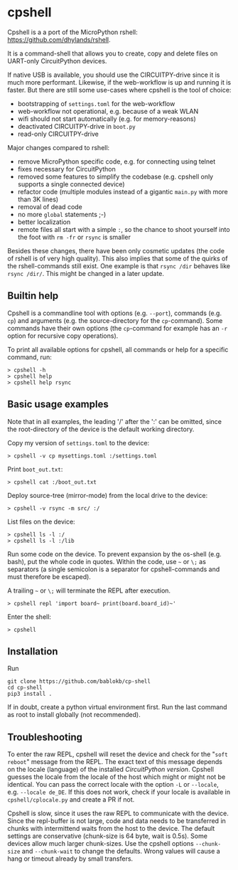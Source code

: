 cpshell
=======

Cpshell is a a port of the MicroPython rshell: <https://github.com/dhylands/rshell>.

It is a command-shell that allows you to create, copy and delete files on
UART-only CircuitPython devices.

If native USB is available, you should use the CIRCUITPY-drive since it
is much more performant. Likewise, if the web-workflow is up and running
it is faster. But there are still some use-cases where cpshell is the tool
of choice:

  - bootstrapping of `settings.toml` for the web-workflow
  - web-workflow not operational, e.g. because of a weak WLAN
  - wifi should not start automatically (e.g. for memory-reasons)
  - deactivated CIRCUITPY-drive in `boot.py`
  - read-only CIRCUITPY-drive

Major changes compared to rshell:

  - remove MicroPython specific code, e.g. for connecting using telnet
  - fixes necessary for CircuitPython
  - removed some features to simplify the codebase
    (e.g. cpshell only supports a single connected device)
  - refactor code (multiple modules instead of a gigantic
    `main.py` with more than 3K lines)
  - removal of dead code
  - no more `global` statements ;-)
  - better localization
  - remote files all start with a simple `:`, so the chance to shoot
    yourself into the foot with `rm -fr` or `rsync` is smaller

Besides these changes, there have been only cosmetic updates
(the code of rshell is of very high quality). This also implies that
some of the quirks of the rshell-commands still exist. One example is
that `rsync /dir` behaves like `rsync /dir/`. This might be changed in a
later update.


Builtin help
------------

Cpshell is a commandline tool with options (e.g. `--port`),
commands (e.g. `cp`) and arguments (e.g. the source-directory for the
`cp`-command). Some commands have their own options (the `cp`-command
for example has an `-r` option for recursive copy operations).

To print all available options for cpshell, all commands or help for a
specific command, run:


    > cpshell -h
    > cpshell help
    > cpshell help rsync


Basic usage examples
--------------------

Note that in all examples, the leading '/' after the ':' can be omitted,
since the root-directory of the device is the default working directory.

Copy my version of `settings.toml` to the device:

    > cpshell -v cp mysettings.toml :/settings.toml

Print `boot_out.txt`:

    > cpshell cat :/boot_out.txt

Deploy source-tree (mirror-mode) from the local drive to the device:

    > cpshell -v rsync -m src/ :/

List files on the device:

    > cpshell ls -l :/
    > cpshell ls -l :/lib

Run some code on the device. To prevent expansion by the os-shell
(e.g. bash), put the whole code in quotes. Within the code, use
`~` or `\;` as separators (a single semicolon is a separator for
cpshell-commands and must therefore be escaped).

A trailing `~` or `\;` will terminate the REPL after execution.

    > cpshell repl 'import board~ print(board.board_id)~'

Enter the shell:

    > cpshell


Installation
------------

Run

    git clone https://github.com/bablokb/cp-shell
    cd cp-shell
    pip3 install .

If in doubt, create a python virtual environment first. Run the last command
as root to install globally (not recommended).


Troubleshooting
---------------

To enter the raw REPL, cpshell will reset the device and check for the
"`soft reboot`" message from the REPL. The exact text of this message
depends on the locale (language) of the installed *CircuitPython
version*. Cpshell guesses the locale from the locale of the host which
might or might not be identical. You can pass the correct locale with
the option `-L` or `--locale`, e.g. `--locale de_DE`.  If this does
not work, check if your locale is available in `cpshell/cplocale.py`
and create a PR if not.

Cpshell is slow, since it uses the raw REPL to communicate with the
device.  Since the repl-buffer is not large, code and data needs to be
transferred in chunks with intermittend waits from the host to the
device. The default settings are conservative (chunk-size is 64 byte,
wait is 0.5s). Some devices allow much larger chunk-sizes. Use the
cpshell options `--chunk-size` and `--chunk-wait` to change the
defaults. Wrong values will cause a hang or timeout already by small
transfers.
